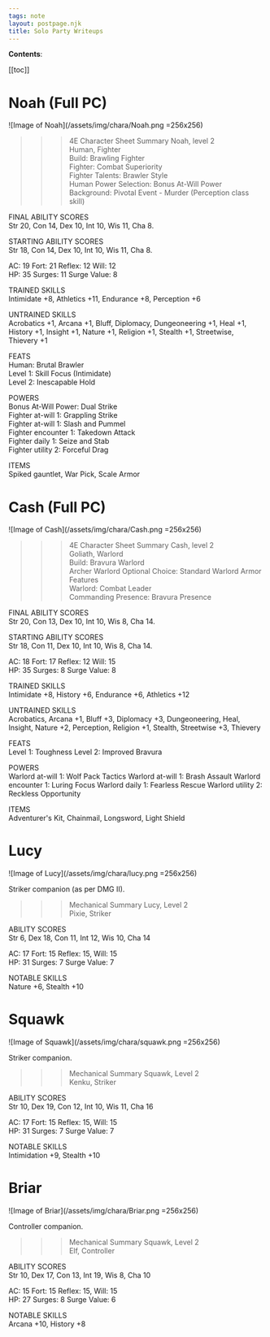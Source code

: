 ```yaml
--- 
tags: note
layout: postpage.njk 
title: Solo Party Writeups
---
```


**Contents**:  

[[toc]]

# Noah (Full PC)

![Image of Noah](/assets/img/chara/Noah.png =256x256)

>>> 4E Character Sheet Summary
Noah, level 2  
Human, Fighter  
Build: Brawling Fighter  
Fighter: Combat Superiority  
Fighter Talents: Brawler Style  
Human Power Selection: Bonus At-Will Power  
Background: Pivotal Event - Murder (Perception class skill)

FINAL ABILITY SCORES  
Str 20, Con 14, Dex 10, Int 10, Wis 11, Cha 8.

STARTING ABILITY SCORES  
Str 18, Con 14, Dex 10, Int 10, Wis 11, Cha 8.


AC: 19 Fort: 21 Reflex: 12 Will: 12  
HP: 35 Surges: 11 Surge Value: 8

TRAINED SKILLS  
Intimidate +8, Athletics +11, Endurance +8, Perception +6  

UNTRAINED SKILLS  
Acrobatics +1, Arcana +1, Bluff, Diplomacy, Dungeoneering +1, Heal +1, History +1, Insight +1, Nature +1, Religion +1, Stealth +1, Streetwise, Thievery +1

FEATS  
Human: Brutal Brawler  
Level 1: Skill Focus (Intimidate)  
Level 2: Inescapable Hold  

POWERS  
Bonus At-Will Power: Dual Strike  
Fighter at-will 1: Grappling Strike  
Fighter at-will 1: Slash and Pummel  
Fighter encounter 1: Takedown Attack  
Fighter daily 1: Seize and Stab  
Fighter utility 2: Forceful Drag  

ITEMS  
Spiked gauntlet, War Pick, Scale Armor
>>>

# Cash (Full PC)

![Image of Cash](/assets/img/chara/Cash.png =256x256)

>>> 4E Character Sheet Summary
Cash, level 2  
Goliath, Warlord  
Build: Bravura Warlord  
Archer Warlord Optional Choice: Standard Warlord Armor Features  
Warlord: Combat Leader  
Commanding Presence: Bravura Presence

FINAL ABILITY SCORES  
Str 20, Con 13, Dex 10, Int 10, Wis 8, Cha 14.

STARTING ABILITY SCORES  
Str 18, Con 11, Dex 10, Int 10, Wis 8, Cha 14.


AC: 18 Fort: 17 Reflex: 12 Will: 15  
HP: 35 Surges: 8 Surge Value: 8

TRAINED SKILLS  
Intimidate +8, History +6, Endurance +6, Athletics +12

UNTRAINED SKILLS  
Acrobatics, Arcana +1, Bluff +3, Diplomacy +3, Dungeoneering, Heal, Insight, Nature +2, Perception, Religion +1, Stealth, Streetwise +3, Thievery

FEATS  
Level 1: Toughness
Level 2: Improved Bravura

POWERS  
Warlord at-will 1: Wolf Pack Tactics
Warlord at-will 1: Brash Assault
Warlord encounter 1: Luring Focus
Warlord daily 1: Fearless Rescue
Warlord utility 2: Reckless Opportunity

ITEMS  
Adventurer's Kit, Chainmail, Longsword, Light Shield
>>>

# Lucy

![Image of Lucy](/assets/img/chara/lucy.png =256x256)

Striker companion (as per DMG II).

>>> Mechanical Summary
Lucy, Level 2  
Pixie, Striker  

ABILITY SCORES  
Str 6, Dex 18, Con 11, Int 12, Wis 10, Cha 14

AC: 17 Fort: 15 Reflex: 15, Will: 15  
HP: 31 Surges: 7 Surge Value: 7

NOTABLE SKILLS  
Nature +6, Stealth +10
>>>

# Squawk

![Image of Squawk](/assets/img/chara/squawk.png =256x256)

Striker companion.

>>> Mechanical Summary
Squawk, Level 2  
Kenku, Striker  

ABILITY SCORES  
Str 10, Dex 19, Con 12, Int 10, Wis 11, Cha 16

AC: 17 Fort: 15 Reflex: 15, Will: 15  
HP: 31 Surges: 7 Surge Value: 7

NOTABLE SKILLS  
Intimidation +9, Stealth +10
>>>

# Briar

![Image of Briar](/assets/img/chara/Briar.png =256x256)

Controller companion.

>>> Mechanical Summary
Squawk, Level 2  
Elf, Controller  

ABILITY SCORES  
Str 10, Dex 17, Con 13, Int 19, Wis 8, Cha 10

AC: 15 Fort: 15 Reflex: 15, Will: 15  
HP: 27 Surges: 8 Surge Value: 6

NOTABLE SKILLS  
Arcana +10, History +8
>>>